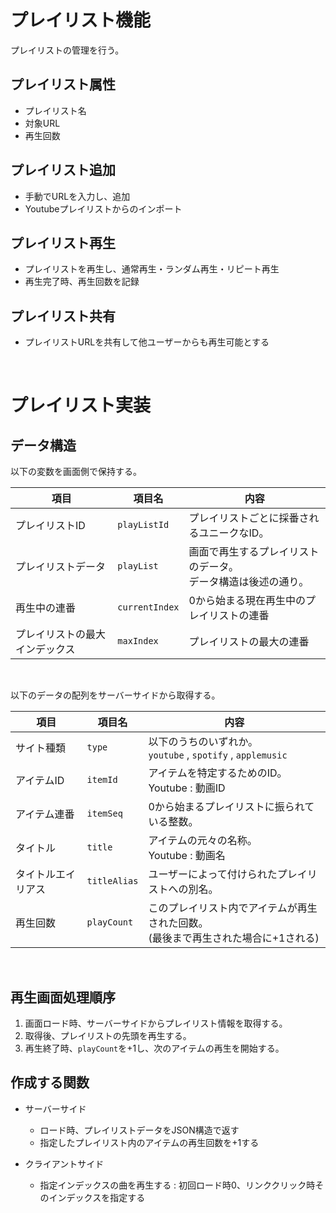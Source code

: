 # プレイリスト機能
プレイリストの管理を行う。

## プレイリスト属性
- プレイリスト名
- 対象URL
- 再生回数

## プレイリスト追加
- 手動でURLを入力し、追加
- Youtubeプレイリストからのインポート

## プレイリスト再生
- プレイリストを再生し、通常再生・ランダム再生・リピート再生
- 再生完了時、再生回数を記録

## プレイリスト共有
- プレイリストURLを共有して他ユーザーからも再生可能とする

<br>

# プレイリスト実装

## データ構造

以下の変数を画面側で保持する。

|項目|項目名|内容|
|--|--|--|
|プレイリストID|`playListId`|プレイリストごとに採番されるユニークなID。|
|プレイリストデータ|`playList`|画面で再生するプレイリストのデータ。<br>データ構造は後述の通り。|
|再生中の連番|`currentIndex`|0から始まる現在再生中のプレイリストの連番|
|プレイリストの最大インデックス|`maxIndex`|プレイリストの最大の連番|

<br>

以下のデータの配列をサーバーサイドから取得する。

|項目|項目名|内容|
|--|--|--|
|サイト種類|`type`|以下のうちのいずれか。<br>`youtube` , `spotify` , `applemusic`|
|アイテムID|`itemId`|アイテムを特定するためのID。<br>Youtube : 動画ID|
|アイテム連番|`itemSeq`|0から始まるプレイリストに振られている整数。|
|タイトル|`title`|アイテムの元々の名称。<br/>Youtube : 動画名|
|タイトルエイリアス|`titleAlias`|ユーザーによって付けられたプレイリストへの別名。|
|再生回数|`playCount`|このプレイリスト内でアイテムが再生された回数。<br>(最後まで再生された場合に+1される)|

<br>

## 再生画面処理順序

1. 画面ロード時、サーバーサイドからプレイリスト情報を取得する。
1. 取得後、プレイリストの先頭を再生する。
1. 再生終了時、`playCount`を+1し、次のアイテムの再生を開始する。

## 作成する関数

- サーバーサイド
  - ロード時、プレイリストデータをJSON構造で返す
  - 指定したプレイリスト内のアイテムの再生回数を+1する

- クライアントサイド
  - 指定インデックスの曲を再生する : 初回ロード時0、リンククリック時そのインデックスを指定する

